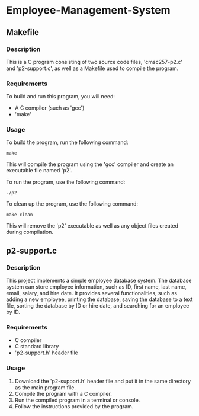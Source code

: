 # Employee-Management-System
## Makefile 
### Description 
This is a C program consisting of two source code files, 'cmsc257-p2.c' and 'p2-support.c', as well as a Makefile used to compile the program. 

### Requirements 
To build and run this program, you will need:

- A C compiler (such as 'gcc')
- 'make'

### Usage 
To build the program, run the following command:
```
make
```
This will compile the program using the 'gcc' compiler and create an executable file named 'p2'.

To run the program, use the following command:
```
./p2
```
To clean up the program, use the following command:

```
make clean 
```
This will remove the 'p2' executable as well as any object files created during compilation.


## p2-support.c
### Description 
This project implements a simple employee database system. The database system can store employee information, such as ID, first name, last name, email, salary, and hire date. It provides several functionalities, such as adding a new employee, printing the database, saving the database to a text file, sorting the database by ID or hire date, and searching for an employee by ID.

### Requirements 
- C compiler
- C standard library
- 'p2-support.h' header file


### Usage
1. Download the 'p2-support.h' header file and put it in the same directory as the main program file.
2. Compile the program with a C compiler.
3. Run the compiled program in a terminal or console.
4. Follow the instructions provided by the program.

